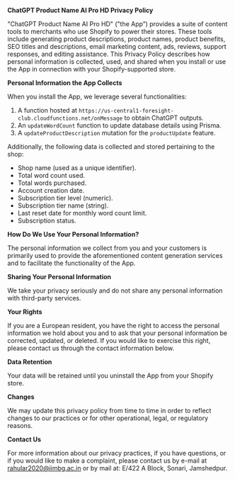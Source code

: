 **ChatGPT Product Name AI Pro HD Privacy Policy**

"ChatGPT Product Name AI Pro HD" ("the App”) provides a suite of content tools to merchants who use Shopify to power their stores. These tools include generating product descriptions, product names, product benefits, SEO titles and descriptions, email marketing content, ads, reviews, support responses, and editing assistance. This Privacy Policy describes how personal information is collected, used, and shared when you install or use the App in connection with your Shopify-supported store.

**Personal Information the App Collects**

When you install the App, we leverage several functionalities:

1. A function hosted at `https://us-central1-foresight-club.cloudfunctions.net/onMessage` to obtain ChatGPT outputs.
2. An `updateWordCount` function to update database details using Prisma.
3. A `updateProductDescription` mutation for the `productUpdate` feature.

Additionally, the following data is collected and stored pertaining to the shop:
- Shop name (used as a unique identifier).
- Total word count used.
- Total words purchased.
- Account creation date.
- Subscription tier level (numeric).
- Subscription tier name (string).
- Last reset date for monthly word count limit.
- Subscription status.

**How Do We Use Your Personal Information?**

The personal information we collect from you and your customers is primarily used to provide the aforementioned content generation services and to facilitate the functionality of the App.

**Sharing Your Personal Information**

We take your privacy seriously and do not share any personal information with third-party services.

**Your Rights**

If you are a European resident, you have the right to access the personal information we hold about you and to ask that your personal information be corrected, updated, or deleted. If you would like to exercise this right, please contact us through the contact information below.

**Data Retention**

Your data will be retained until you uninstall the App from your Shopify store.

**Changes**

We may update this privacy policy from time to time in order to reflect changes to our practices or for other operational, legal, or regulatory reasons.

**Contact Us**

For more information about our privacy practices, if you have questions, or if you would like to make a complaint, please contact us by e-mail at rahular2020@iimbg.ac.in or by mail at:
E/422 A Block,
Sonari, Jamshedpur.

